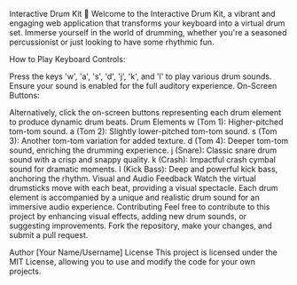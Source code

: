 Interactive Drum Kit 🥁
Welcome to the Interactive Drum Kit, a vibrant and engaging web application that transforms your keyboard into a virtual drum set. Immerse yourself in the world of drumming, whether you're a seasoned percussionist or just looking to have some rhythmic fun.

How to Play
Keyboard Controls:

Press the keys 'w', 'a', 's', 'd', 'j', 'k', and 'l' to play various drum sounds.
Ensure your sound is enabled for the full auditory experience.
On-Screen Buttons:

Alternatively, click the on-screen buttons representing each drum element to produce dynamic drum beats.
Drum Elements
w (Tom 1): Higher-pitched tom-tom sound.
a (Tom 2): Slightly lower-pitched tom-tom sound.
s (Tom 3): Another tom-tom variation for added texture.
d (Tom 4): Deeper tom-tom sound, enriching the drumming experience.
j (Snare): Classic snare drum sound with a crisp and snappy quality.
k (Crash): Impactful crash cymbal sound for dramatic moments.
l (Kick Bass): Deep and powerful kick bass, anchoring the rhythm.
Visual and Audio Feedback
Watch the virtual drumsticks move with each beat, providing a visual spectacle.
Each drum element is accompanied by a unique and realistic drum sound for an immersive audio experience.
Contributing
Feel free to contribute to this project by enhancing visual effects, adding new drum sounds, or suggesting improvements. Fork the repository, make your changes, and submit a pull request.

Author
[Your Name/Username]
License
This project is licensed under the MIT License, allowing you to use and modify the code for your own projects.
